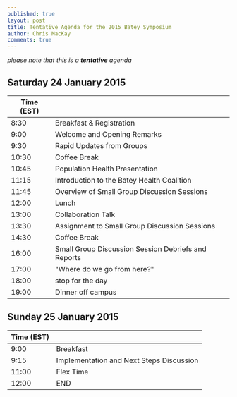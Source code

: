 ```yaml
---
published: true
layout: post
title: Tentative Agenda for the 2015 Batey Symposium
author: Chris MacKay
comments: true
---
```

*please note that this is a **tentative** agenda*

## Saturday 24 January 2015


| Time (EST) |                                             |
|------------|---------------------------------------------|
| 8:30       | Breakfast & Registration                    |
| 9:00       | Welcome and Opening Remarks                 |
| 9:30       | Rapid Updates from Groups                   |
| 10:30      | Coffee Break                                |
| 10:45      | Population Health Presentation              |
| 11:15      | Introduction to the Batey Health Coalition  |
| 11:45      | Overview of Small Group Discussion Sessions |
| 12:00      | Lunch                                       |
| 13:00      | Collaboration Talk                          |
| 13:30      | Assignment to Small Group Discussion Sessions|
| 14:30      | Coffee Break                                |
| 16:00      | Small Group Discussion Session Debriefs and Reports       |
| 17:00      | "Where do we go from here?"                 |
| 18:00      | stop for the day                            |
| 19:00      | Dinner off campus                           |


## Sunday 25 January 2015


| Time (EST) |                                          |
|------------|------------------------------------------|
| 9:00       | Breakfast                                |
| 9:15       | Implementation and Next Steps Discussion |
| 11:00      | Flex Time                                |
| 12:00      | END                                      |